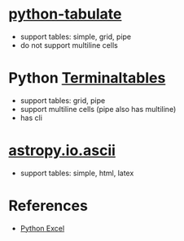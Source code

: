 # [python-tabulate](https://bitbucket.org/astanin/python-tabulate)

- support tables: simple, grid, pipe
- do not support multiline cells

# Python [Terminaltables](https://robpol86.github.io/terminaltables/index.html)

- support tables: grid, pipe
- support multiline cells (pipe also has multiline)
- has cli

# [astropy.io.ascii](http://docs.astropy.org/en/latest/io/ascii/index.html#supported-formats)

- support tables: simple, html, latex

# References

- [Python Excel](http://www.python-excel.org/)
